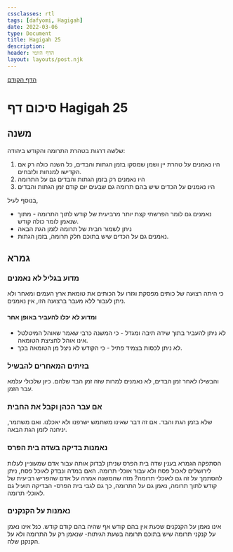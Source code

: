 ```yaml
---
cssclasses: rtl
tags: [dafyomi, Hagigah] 
date: 2022-03-06
type: Document
title: Hagigah 25
description:
header: הדף היומי 
layout: layouts/post.njk
---
```


[הדף הקודם](../2022-03-05)

# סיכום דף Hagigah 25

## משנה 
שלשה דרגות בטהרת התרומה והקודש ביהודה:
1. היו נאמנים על טהרת יין ושמן שמסקו בזמן הגתות והבדים, כל השנה כולה רק אם הקדישו למנחות ולזבחים.
2. היו נאמנים רק בזמן הגתות והבדים גם על התרומה
3. היו נאמנים על הכדים שיש בהם תרומה גם שבעים יום קודם זמן הגתות והבדים

בנוסף לעיל, 
- נאמנים גם לומר הפרשתי קצת יותר מרביעית של קודש  לתוך התרומה - מתוך שנאמן לומר כולה קודש.
- ניתן לשמור חבית של תרומה לזמן הגת הבאה 
- נאמנים גם על הכדים שיש בתוכם חלק תרומה, בזמן הגתות.
## גמרא
### מדוע בגליל לא נאמנים
כי היתה רצועה של כותים מפסקת וגזרו על הכותים את טומאת ארץ העמים ומאחר ולא ניתן לעבור ללא מעבר ברצועה הזו, אין נאמנים. 
#### ומדוע לא יכלו להעביר באופן אחר
- לא ניתן להעביר בתוך שידה תיבה ומגדל - כי המשנה כרבי שאמר שאוהל המיטלטל אינו אוהל לחציצת הטומאה.
- לא ניתן לכסות בצמיד פתיל - כי הקודש לא ניצל מן הטומאה בכך.
### בזיתים המאחרים להבשיל 
והבשילו לאחר זמן הבדים, לא נאמנים למרות שזה זמן הבד שלהם. כיון שלכולי עלמא עבר הזמן.
### אם עבר הכהן וקבל את החבית 
שלא בזמן הגת והבד. אם זה דבר שאינו משתמש ישרפנו ולא יאכלנו. ואם משתמר, יניחנה לזמן הגת הבאה.
### נאמנות בדיקה בשדה בית הפרס
הסתפקה הגמרא בענין שדה בית הפרס שניתן לבדוק אותה עבור אדם שמעוניין לעלות לירושלים לאכול פסח ולא עבור אוכלי תרומה. האם במדה ונבדק לאוכל פסח, ניתן להסתמך על זה גם לאוכלי תרומה? מזה שהמשנה אמרה על אדם שהפריש רביעית של קודש לתוך תרומה, נאמן גם על התרומה, כך גם לגבי בית הפרס- הבדיקה תועיל גם לאוכלי תרומה.
### נאמנות על הקנקנים
אינו נאמן על הקנקנים שכעת אין בהם קודש אף שהיה בהם קודם קודש.
כנל אינו נאמן על קנקני תרומה שיש בתוכם תרומה בשעת הגיתות- שנאמן רק על התרומה ולא על הקנקנן שלה.



